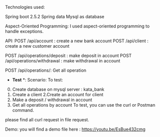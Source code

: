 Technologies used:

Spring boot 2.5.2
Spring data
Mysql as database

Aspect-Oriented Programming:
I used aspect-oriented programming to handle exceptions.


API:
POST /api/account : create a new bank account
POST /api/client : create a new customer account

POST /api/operations/deposit : make deposit in account
POST /api/operations/withdrawal : make withdrawal in account

POST /api/operations/: Get all operation

* **Test** *:
Scenario:
To test:
0. Create database on mysql server : kata_bank
1. Create a client
2.Create an account for client
3. Make a deposit / withdrawal in account
4. Get all operations by account
To test, you can use the curl or Postman command.

please find all curl request in file request.

Demo:
you will find a demo file here :
https://youtu.be/EsBue432cmg


